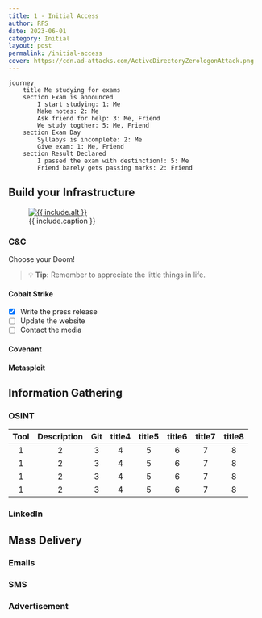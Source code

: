 ```yaml
---
title: 1 - Initial Access
author: RFS
date: 2023-06-01
category: Initial
layout: post
permalink: /initial-access
cover: https://cdn.ad-attacks.com/ActiveDirectoryZerologonAttack.png
---
```




```
journey
	title Me studying for exams
	section Exam is announced
		I start studying: 1: Me
		Make notes: 2: Me
		Ask friend for help: 3: Me, Friend
		We study togther: 5: Me, Friend
	section Exam Day
		Syllabys is incomplete: 2: Me
		Give exam: 1: Me, Friend
	section Result Declared
		I passed the exam with destinction!: 5: Me
		Friend barely gets passing marks: 2: Friend
```

## Build your Infrastructure


<figure>
   <a href="{{ include.url }}">
   <img src="{{ include.file }}" style="max-width: {{ include.max-width }};"
      alt="{{ include.alt }}"/>
   </a>
   <figcaption>{{ include.caption }}</figcaption>
</figure>

### C&C
Choose your Doom!

> :bulb: **Tip:** Remember to appreciate the little things in life.

#### Cobalt Strike
- [x] Write the press release
- [ ] Update the website
- [ ] Contact the media

#### Covenant

#### Metasploit


## Information Gathering

### OSINT

<div class="table-wrapper" markdown="block">

|Tool|Description|Git|title4|title5|title6|title7|title8|
|:-:|:-:|:-:|:-:|:-:|:-:|:-:|:-:|
|1|2|3|4|5|6|7|8|
|1|2|3|4|5|6|7|8|
|1|2|3|4|5|6|7|8|
|1|2|3|4|5|6|7|8|

</div>

### LinkedIn

## Mass Delivery

### Emails

### SMS

### Advertisement


